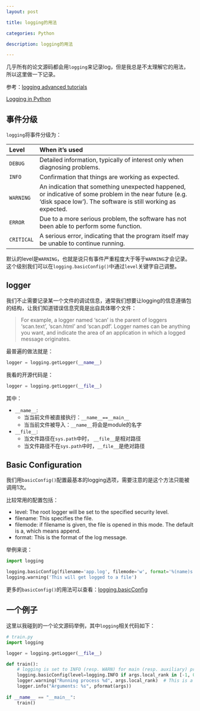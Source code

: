 ```yaml
---
layout: post

title: logging的用法

categories: Python

description: logging的用法

---
```


几乎所有的论文源码都会用`logging`来记录log，但是我总是不太理解它的用法，所以这里做一下记录。

参考：[logging advanced tutorials](https://docs.python.org/3/howto/logging.html#logging-advanced-tutorial)

[Logging in Python](https://realpython.com/python-logging/)

## 事件分级

`logging`将事件分级为：

| Level      | When it’s used                                               |
| :--------- | :----------------------------------------------------------- |
| `DEBUG`    | Detailed information, typically of interest only when diagnosing problems. |
| `INFO`     | Confirmation that things are working as expected.            |
| `WARNING`  | An indication that something unexpected happened, or indicative of some problem in the near future (e.g. ‘disk space low’). The software is still working as expected. |
| `ERROR`    | Due to a more serious problem, the software has not been able to perform some function. |
| `CRITICAL` | A serious error, indicating that the program itself may be unable to continue running. |

默认的level是`WARNING`，也就是说只有事件严重程度大于等于`WARNING`才会记录。这个级别我们可以在`logging.basicConfig()`中通过`level`关键字自己调整。

## logger

我们不止需要记录某一个文件的调试信息，通常我们想要让logging的信息遵循包的结构，让我们知道错误信息究竟是出自具体哪个文件：

> For example, a logger named ‘scan’ is the parent of loggers ‘scan.text’, ‘scan.html’ and ‘scan.pdf’. Logger names can be anything you want, and indicate the area of an application in which a logged message originates.

最普遍的做法就是：

```python
logger = logging.getLogger(__name__)
```

我看的开源代码是：

```python
logger = logging.getLogger(__file__)
```

其中：

- `__name__`:
  - 当当前文件被直接执行：`__name__==__main__`
  - 当当前文件被导入：`__name__`将会是module的名字
- `__file__`:
  - 当文件路径在`sys.path`中时， `__file__`是相对路径
  - 当文件路径不在`sys.path`中时，`__file__`是绝对路径

## Basic Configuration
我们用`basicConfig()`配置最基本的logging选项，需要注意的是这个方法只能被调用1次。

比较常用的配置包括：

- level: The root logger will be set to the specified security level.
- filename: This specifies the file.
- filemode: if filename is given, the file is opened in this mode. The default is a, which means append.
- format: This is the format of the log message.

举例来说：
```python
import logging

logging.basicConfig(filename='app.log', filemode='w', format='%(name)s - %(levelname)s - %(message)s')
logging.warning('This will get logged to a file')
```
更多的`basicConfig()`的用法可以查看：[logging.basicConfig](https://docs.python.org/3/library/logging.html#logging.basicConfig)
## 一个例子

这里以我碰到的一个论文源码举例，其中`logging`相关代码如下：

```python
# train.py
import logging

logger = logging.getLogger(__file__)

def train():
    # logging is set to INFO (resp. WARN) for main (resp. auxiliary) process. logger.info => log main process only, logger.warning => log all processes
    logging.basicConfig(level=logging.INFO if args.local_rank in [-1, 0] else logging.WARN)
    logger.warning("Running process %d", args.local_rank)  # This is a logger.warning: it will be printed by all distributed processes
    logger.info("Arguments: %s", pformat(args))
    
if __name__ == "__main__":
    train()
```

